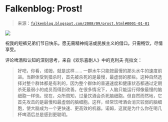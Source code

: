 <!--yml

category: 未分类

date: 2024-05-12 22:55:51

-->

# Falkenblog: Prost!

> 来源：[`falkenblog.blogspot.com/2008/09/prost.html#0001-01-01`](http://falkenblog.blogspot.com/2008/09/prost.html#0001-01-01)

![](https://blogger.googleusercontent.com/img/b/R29vZ2xl/AVvXsEh3_awZk86diH6CgepbTRgRkZpQxM3br1TV7N7RILKjhsYo5dZl5Vpj5ihySaZCAdtRETV9eUqN4Qvop-xlXN01OISdYWsTXpM-dpRFTbSLbAfnNkeyTchpMW-nHWH-TvzxoiEl5w/s1600-h/Oktobergurls.jpg)

祝我的短裤兄弟们节日快乐。愿无需精神纯洁或民族主义的借口。只需畅饮，尽情享受。

评论啤酒和认知的深刻思考，来自《欢乐喜剧人》中的克利夫·克拉文：

> 好吧，你看，诺姆，就是这样…… 一群水牛只能按最慢的那头水牛的速度前进。当群体受到猎杀时，首先被杀死的是最慢，最虚弱的那些。这种自然选择对整个群体都是有利的，因为整个群体的普遍速度和健康状态都通过定期杀死最弱小的成员而得到改善。在很多情况下，人脑只能运行得像最慢的脑细胞一样快。现在，众所周知，过量饮酒会杀死脑细胞。但自然而然地，它首先攻击的是最慢和最虚弱的脑细胞。这样，经常饮啤酒会消灭较弱的脑细胞，使大脑成为一个更快速、更高效的机器。诺姆，这就是为什么你在喝几杯啤酒后总是感到更聪明。

